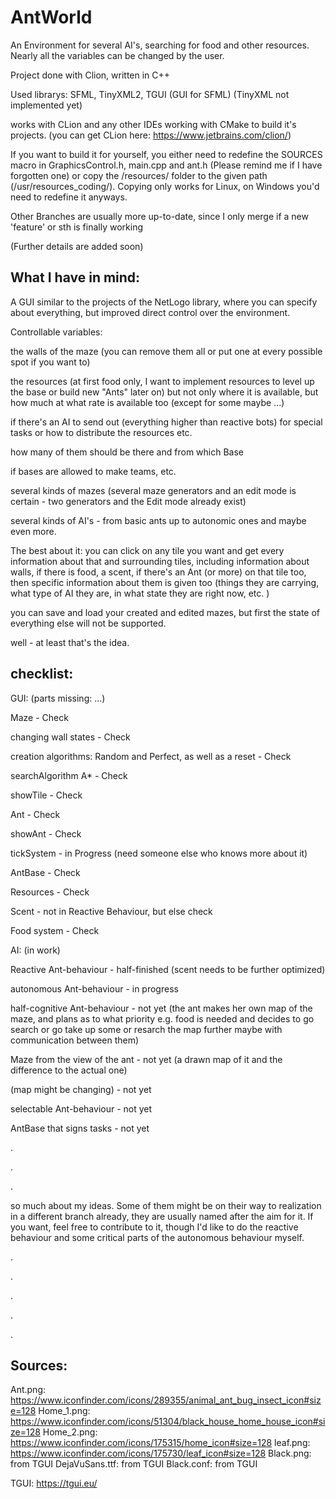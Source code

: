 # AntWorld
An Environment for several AI's, searching for food and other resources.
Nearly all the variables can be changed by the user.


Project done with Clion, written in C++

Used librarys: SFML, TinyXML2, TGUI (GUI for SFML)
(TinyXML not implemented yet)



works with CLion and any other IDEs working with CMake to build it's projects.
(you can get CLion here: https://www.jetbrains.com/clion/)



If you want to build it for yourself, you either need to redefine the 
SOURCES macro in GraphicsControl.h, main.cpp and ant.h (Please remind me 
if I have forgotten one) or copy the /resources/ folder to the given 
path (/usr/resources_coding/). Copying only works for Linux, on 
Windows you'd need to redefine it anyways.



Other Branches are usually more up-to-date, since I only merge if a 
new 'feature' or sth is finally working




(Further details are added soon)



## What I have in mind:

A GUI similar to the projects of the NetLogo library, where you can 
specify about everything, but improved direct control over the environment. 


Controllable variables:

the walls of the maze (you can remove them all or put one at every 
possible spot if you want to)

the resources (at first food only, I want to implement resources to level 
up the base or build new "Ants" later on) but not only where it is 
available, but how much at what rate is available too (except for 
some maybe ...)

if there's an AI to send out (everything higher than reactive bots) 
for special tasks or how to distribute the resources etc.

how many of them should be there and from which Base

if bases are allowed to make teams, etc.

several kinds of mazes (several maze generators and an edit mode is 
certain - two generators and the Edit mode already exist)

several kinds of AI's - from basic ants up to autonomic ones and maybe 
even more.

The best about it: you can click on any tile you want and get every 
information about that and surrounding tiles, including information 
about walls, if there is food, a scent, if there's an Ant (or more) 
on that tile too, then specific information about them is given too 
(things they are carrying, what type of AI they are, in what state
they are right now, etc. )

you can save and load your created and edited mazes, but first the 
state of everything else will not be supported.

well - at least that's the idea.


## checklist:

GUI: (parts missing: ...)

Maze - Check

changing wall states - Check

creation algorithms: Random and Perfect, as well as a reset - Check

searchAlgorithm A* - Check

showTile - Check

Ant - Check

showAnt - Check

tickSystem - in Progress (need someone else who knows more about it)

AntBase - Check

Resources - Check

Scent - not in Reactive Behaviour, but else check

Food system - Check



AI: (in work)

Reactive Ant-behaviour - half-finished (scent needs to be further optimized)

autonomous Ant-behaviour - in progress

half-cognitive Ant-behaviour - not yet
(the ant makes her own map of the maze, and plans as to what priority e.g. food is needed and decides to go search or go take up some or resarch the map further maybe with communication between them)

Maze from the view of the ant - not yet
(a drawn map of it and the difference to the actual one)

(map might be changing) - not yet

selectable Ant-behaviour - not yet

AntBase that signs tasks - not yet

.

.

.

so much about my ideas. Some of them might be on their way to 
realization in a different branch already, they are usually named 
after the aim for it. If you want, feel free to contribute to it, 
though I'd like to do the reactive behaviour and some critical parts 
of the autonomous behaviour myself.

.

.

.

.

.

## Sources:
Ant.png: https://www.iconfinder.com/icons/289355/animal_ant_bug_insect_icon#size=128
Home_1.png: https://www.iconfinder.com/icons/51304/black_house_home_house_icon#size=128
Home_2.png: https://www.iconfinder.com/icons/175315/home_icon#size=128
leaf.png: https://www.iconfinder.com/icons/175730/leaf_icon#size=128
Black.png: from TGUI
DejaVuSans.ttf: from TGUI
Black.conf: from TGUI

TGUI: https://tgui.eu/

